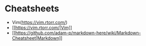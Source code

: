 # Cheatsheets

* Vim(https://vim.rtorr.com/)
* [[https://vim.rtorr.com/|Vim]]
* [[https://github.com/adam-p/markdown-here/wiki/Markdown-Cheatsheet|Markdown]]
